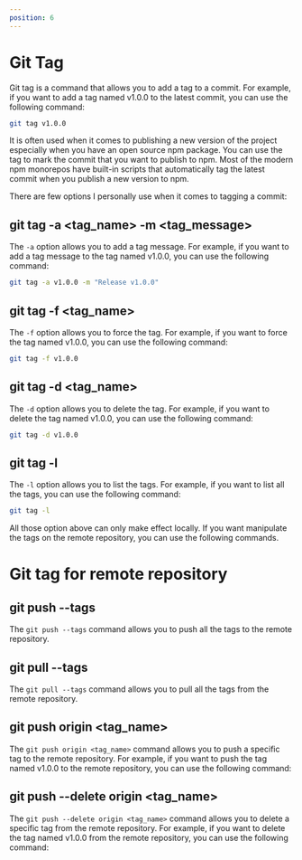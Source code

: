 ```yaml
---
position: 6
---
```


# Git Tag

Git tag is a command that allows you to add a tag to a commit. For example, if you want to add a tag named v1.0.0 to the latest commit, you can use the following command:

```bash
git tag v1.0.0
```

It is often used when it comes to publishing a new version of the project especially when you have an open source npm package. You can use the tag to mark the commit that you want to publish to npm. Most of the modern npm monorepos have built-in scripts that automatically tag the latest commit when you publish a new version to npm.

There are few options I personally use when it comes to tagging a commit:

## git tag -a <tag_name> -m <tag_message>

The `-a` option allows you to add a tag message. For example, if you want to add a tag message to the tag named v1.0.0, you can use the following command:

```bash
git tag -a v1.0.0 -m "Release v1.0.0"
```

## git tag -f <tag_name>

The `-f` option allows you to force the tag. For example, if you want to force the tag named v1.0.0, you can use the following command:

```bash
git tag -f v1.0.0
```

## git tag -d <tag_name>

The `-d` option allows you to delete the tag. For example, if you want to delete the tag named v1.0.0, you can use the following command:

```bash
git tag -d v1.0.0
```

## git tag -l

The `-l` option allows you to list the tags. For example, if you want to list all the tags, you can use the following command:

```bash
git tag -l
```

All those option above can only make effect locally. If you want manipulate the tags on the remote repository, you can use the following commands.

# Git tag for remote repository

## git push --tags

The `git push --tags` command allows you to push all the tags to the remote repository.

## git pull --tags

The `git pull --tags` command allows you to pull all the tags from the remote repository.

## git push origin <tag_name>

The `git push origin <tag_name>` command allows you to push a specific tag to the remote repository. For example, if you want to push the tag named v1.0.0 to the remote repository, you can use the following command:

## git push --delete origin <tag_name>

The `git push --delete origin <tag_name>` command allows you to delete a specific tag from the remote repository. For example, if you want to delete the tag named v1.0.0 from the remote repository, you can use the following command:
